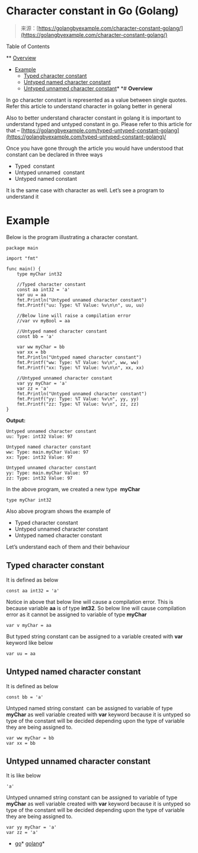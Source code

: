 <!--yml
category: 未分类
date: 2024-10-13 06:28:28
-->

# Character constant in Go (Golang)

> 来源：[https://golangbyexample.com/character-constant-golang/](https://golangbyexample.com/character-constant-golang/)

Table of Contents

 **   [Overview](#Overview "Overview")
*   [Example](#Example "Example")
    *   [Typed character constant](#Typed_character_constant "Typed character constant")
    *   [Untyped named character constant](#Untyped_named_character_constant "Untyped named character constant")
    *   [Untyped unnamed character constant](#Untyped_unnamed_character_constant "Untyped unnamed character constant")*  *# **Overview**

In go character constant is represented as a value between single quotes. Refer this article to understand character in golang better in general

Also to better understand character constant in golang it is important to understand typed and untyped constant in go. Please refer to this article for that – [https://golangbyexample.com/typed-untyped-constant-golang](https://golangbyexample.com/typed-untyped-constant-golang)/

Once you have gone through the article you would have understood that constant can be declared in three ways

*   Typed  constant
*   Untyped unnamed  constant
*   Untyped named constant

It is the same case with character as well. Let’s see a program to understand it

# **Example**

Below is the program illustrating a character constant.

```
package main

import "fmt"

func main() {
	type myChar int32

	//Typed character constant
	const aa int32 = 'a'
	var uu = aa
	fmt.Println("Untyped unnamed character constant")
	fmt.Printf("uu: Type: %T Value: %v\n\n", uu, uu)

	//Below line will raise a compilation error
	//var vv myBool = aa

	//Untyped named character constant
	const bb = 'a'

	var ww myChar = bb
	var xx = bb
	fmt.Println("Untyped named character constant")
	fmt.Printf("ww: Type: %T Value: %v\n", ww, ww)
	fmt.Printf("xx: Type: %T Value: %v\n\n", xx, xx)

	//Untyped unnamed character constant
	var yy myChar = 'a'
	var zz = 'a'
	fmt.Println("Untyped unnamed character constant")
	fmt.Printf("yy: Type: %T Value: %v\n", yy, yy)
	fmt.Printf("zz: Type: %T Value: %v\n", zz, zz)
}
```

**Output:**

```
Untyped unnamed character constant
uu: Type: int32 Value: 97

Untyped named character constant
ww: Type: main.myChar Value: 97
xx: Type: int32 Value: 97

Untyped unnamed character constant
yy: Type: main.myChar Value: 97
zz: Type: int32 Value: 97
```

In the above program, we created a new type  **myChar**

```
type myChar int32
```

Also above program shows the example of

*   Typed character constant
*   Untyped unnamed character constant
*   Untyped named character constant

Let’s understand each of them and their behaviour

## **Typed character constant**

It is defined as below

```
const aa int32 = 'a'
```

Notice in above that below line will cause a compilation error. This is because variable **aa** is of type **int32**. So below line will cause compilation error as it cannot be assigned to variable of type **myChar**

```
var v myChar = aa
```

But typed string constant can be assigned to a variable created with **var** keyword like below

```
var uu = aa
```

## **Untyped named character constant**

It is defined as below

```
const bb = 'a'
```

Untyped named string constant  can be assigned to variable of type **myChar** as well variable created with **var** keyword because it is untyped so type of the constant will be decided depending upon the type of variable they are being assigned to.

```
var ww myChar = bb
var xx = bb
```

## **Untyped unnamed character constant**

It is like below

```
'a'
```

Untyped unnamed string constant can be assigned to variable of type **myChar** as well variable created with **var** keyword because it is untyped so type of the constant will be decided depending upon the type of variable they are being assigned to.

```
var yy myChar = 'a'
var zz = 'a'
```

*   [go](https://golangbyexample.com/tag/go/)*   [golang](https://golangbyexample.com/tag/golang/)*